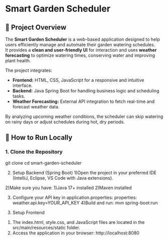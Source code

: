 # Smart Garden Scheduler

## 🌱 Project Overview
The **Smart Garden Scheduler** is a web-based application designed to help users efficiently manage and automate their garden watering schedules.  
It provides a **clean and user-friendly UI** for interaction and uses **weather forecasting** to optimize watering times, conserving water and improving plant health.  

The project integrates:
- **Frontend:** HTML, CSS, JavaScript for a responsive and intuitive interface.
- **Backend:** Java Spring Boot for handling business logic and scheduling tasks.
- **Weather Forecasting:** External API integration to fetch real-time and forecast weather data.

By analyzing upcoming weather conditions, the scheduler can skip watering on rainy days or adjust schedules during hot, dry periods.



## 🚀 How to Run Locally

### 1. **Clone the Repository**
git clone <repository-url>
cd smart-garden-scheduler

2. Setup Backend (Spring Boot)
1)Open the project in your preferred IDE (IntelliJ, Eclipse, VS Code with Java extensions).

2)Make sure you have:
1)Java 17+ installed
2)Maven installed

3) Configure your API key in application.properties:
  properties:
  weather.api.key=YOUR_API_KEY
4)Build and run:
mvn spring-boot:run

3. Setup Frontend
1) The index.html, style.css, and JavaScript files are located in the src/main/resources/static folder.
2) Access the application in your browser:
http://localhost:8080

